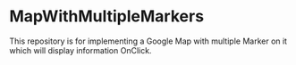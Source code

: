 # MapWithMultipleMarkers
This repository is for implementing a Google Map with multiple Marker on it which will display information OnClick.
